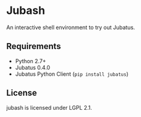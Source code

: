 Jubash
======

An interactive shell environment to try out Jubatus.

Requirements
------------

- Python 2.7+
- Jubatus 0.4.0
- Jubatus Python Client (`pip install jubatus`)

License
-------

jubash is licensed under LGPL 2.1.
